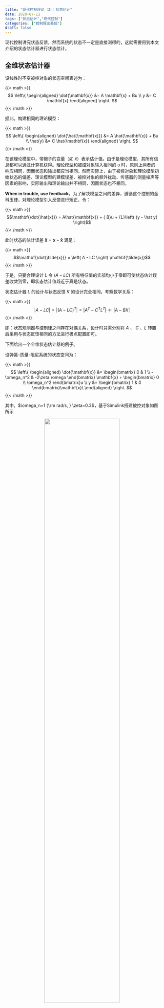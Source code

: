 ```yaml
---
title: "现代控制理论（3）：状态估计"
date: 2020-07-11
tags: ["状态估计","现代控制"]
categories: ["控制理论基础"]
draft: false
---
```


现代控制讲究状态反馈，然而系统的状态不一定是直接测得的，这就需要用到本文介绍的状态估计器进行状态估计。

<!--more-->

## 全维状态估计器

设线性时不变被控对象的状态空间表述为：

{{< math >}}$$
\left\{
\begin{aligned}
\dot{\mathbf{x}} &= A \mathbf{x} + Bu  \\
y &= C \mathbf{x}
\end{aligned}
\right.
$${{< /math >}}

据此，构建相同的理论模型：

{{< math >}}$$
\left\{
\begin{aligned}
\dot{\hat{\mathbf{x}}} &= A \hat{\mathbf{x}} + Bu  \\
\hat{y} &= C \hat{\mathbf{x}}
\end{aligned}
\right.
$${{< /math >}}

在该理论模型中，带帽子的变量（如 $\hat{x}$）表示估计值。由于是理论模型，其所有信息都可以通过计算机获得。理论模型和被控对象输入相同的 $u$ 时，原则上两者的响应相同，因而状态和输出都应当相同。然而实际上，由于被控对象和理论模型初始状态的偏差、理论模型的建模误差、被控对象的额外扰动、传感器的测量噪声等因素的影响，实际输出和理论输出并不相同，因而状态也不相同。

**When in trouble, use feedback**。为了解决模型之间的差异，遵循这个控制的金科玉律，对理论模型引入反馈进行矫正，令：

{{< math >}}$$\mathbf{\dot{\hat{x}}} = A\hat{\mathbf{x}} + { B}u + {L}\left( {y - \hat y} \right)$${{< /math >}}

此时状态的估计误差 ${\mathbf{\tilde x}} = {\mathbf{x}} - {\mathbf{\hat{x}}}$ 满足：

{{< math >}}$$\mathbf{\dot{\tilde{x}}} = \left( A - LC \right) \mathbf{\tilde{x}}$${{< /math >}}

于是，只要合理设计 $L$ 令 $\left( A - LC \right)$ 所有特征值的实部均小于零即可使状态估计误差收敛到零，即状态估计值趋近于真是状态。

状态估计器 $L$ 的设计与状态反馈 $K$ 的设计完全相同，考察数学关系：

{{< math >}}$$
\left| {{A} - {LC}} \right| = \left| {{{\left( {{A} - {LC}} \right)}^T}} \right| = \left| {{{A}^T} - {{C}^T}{{L}^T}} \right| \leftarrow \left| A - BK \right|
$${{< /math >}}

即：状态观测器与控制律之间存在对偶关系，设计时只需分别将 $A$ 、 $C$ 、$L$ 转置后采用与状态反馈相同的方法进行极点配置即可。

下面给出一个全维状态估计器的例子。

设弹簧-质量-阻尼系统的状态空间为：

{{< math >}}$$
\left\{
\begin{aligned}
\dot{\mathbf{x}} &= \begin{bmatrix}
0 & 1 \\
-\omega_n^2 & -2\zeta \omega
\end{bmatrix}
\mathbf{x} + \begin{bmatrix}
0 \\ \omega_n^2
\end{bmatrix}u  \\
y &= \begin{bmatrix}
1 & 0
\end{bmatrix}\mathbf{x}\
\end{aligned}
\right.
$${{< /math >}}

其中，$\omega_n=1 {\rm  rad/s,  } \zeta=0.3$，基于Simulink搭建被控对象如图所示

<div align=center>
    <img src=mc03a.png width=70% />
</div>


为了状态估计能够快速收敛，设的阻尼系数 $\zeta=0.7$ ，对应极点为 $-0.70\pm0.71j$ ，进而 $L=\left[0.80,\, -0.48\right]$。带入仿真，观察状态的实际值和估计值如下图所示：

<div align=center>
    <img src=mc03b.png width=70% />
</div>

第一个子图实线为真实状态，虚线为状态估计值，可见两者在大约5s后趋于一致。第二个子图则表示两个状态的估计误差，同样可以反应状态估计值的误差随时间收敛到零，状态估计值趋于真实值。

## 降维状态估计器

上面介绍的状态估计器称之为全维状态估计器，因为它对系统的所有状态都进行了估计。然而，在一些情况下，系统的输出就是系统的某一个状态，能否直接利用这个状态，仅对其他状态进行估计呢？这时就需要用降维状态估计器。

以单输入单输出系统（SISO，Single Input Sigle Output）为例，将其状态空间方程拆解为：

{{< math >}}$$
\left\{ \begin{array}{l}
  \begin{bmatrix}
  \dot{x}_a \\
  \dot{\mathbf{x}}_b
  \end{bmatrix}
   = \begin{bmatrix}
A_{aa} & A_{ab} \\ A_{ba} & A_{bb}
\end{bmatrix}\begin{bmatrix}
  x_a \\
  \mathbf{x}_b
  \end{bmatrix}
+\begin{bmatrix} 
  B_a \\B_b
\end{bmatrix} u \\
y = \begin{bmatrix} 
  1&0
\end{bmatrix}\begin{bmatrix}
  x_a \\
  \mathbf{x}_b
  \end{bmatrix}
\end{array} \right.
$${{< /math >}}

系统的输出就是状态量 $x_a$ ，需要进行估计的状态为 $\mathbf{x}_b$ 。

为了实现降维，需要对原始的状态空间方程进行改造，构造新的系统，使其状态变量有且仅有 $\mathbf{x}_b$ 。

首先从 $\dot{\mathbf{x}}_b$ 的方程中寻找新的系统输入方程：

{{< math >}}$$\dot{\mathbf{x}}_b = {{A}_{bb}}{{\mathbf{x}}_b} + \left( {{A_{ba}}{x_a} + {{ B}_b}u} \right)$${{< /math >}}

将 $\dot{x}_a$ 换为输出的导数 $\dot{y}$ ，改写系统的输出方程：

{{< math >}}$$\left( {\dot{y} - {A_{aa}}{x_a} - {B_a}u} \right) = {{A}_{ab}}{{\mathbf{x}}_b}$${{< /math >}}

由上面两个式子，对比标准的状态空间方程，显然有以下转换关系：

{{< math >}}$$
\left\{ \begin{array}{l}
{\bf{x}} \to {{\bf{x}}_b}\\
{A} \to {{A}_{bb}}\\
{B}u \to \left( {{A_{ba}}{x_a} + {{B}_b}u} \right)\\
C \to {{A}_{ab}}\\
y \to \left( {\dot y - {A_{aa}}{x_a} - {B_a}u} \right)
\end{array} \right.
$${{< /math >}}

根据全维状态估计器的设计方法，对这个转换后的"新系统"进行状态估计器设计，有

{{< math >}}$$
\begin{aligned}
\dot{\hat{\mathbf{x}}}_b &= {{A}_{bb}}{{{\bf{\hat x}}}_b} + \left( {{A_{ba}}{x_a} + {{B}_b}u} \right) + {{L}_b}\left[ {\left( {\dot y - {A_{aa}}{x_a} - {B_a}u} \right) - {{A}_{ab}}{{{\bf{\hat x}}}_b}} \right] \\
&= \left( {{{A}_{bb}} - {{L}_b}{{A}_{ab}}} \right){{{\bf{\hat x}}}_b} + \left( {{A_{ba}} - {{L}_b}{A_{aa}}} \right)y + \left( {{{B}_b} - {{L}_b}{B_a}} \right)u + {{L}_b}\dot y
\end{aligned}
$${{< /math >}}

由此初步完成了降维估计器的构造，设计的目标只需令 $A_{bb} - L_bA_{ab}$ 的所有特征值实部为负。需要注意的是，上式中包含输出的导数 $\dot{y}$，实际中微分是不容易实现的，且容易放大高频噪声，应当避免这一项的存在。于是需要进一步构造辅助变量 $\mathbf{x}_c = \mathbf{\hat x}_b - L_by$ ，则上式改为：

{{< math >}}$$
\dot{\hat{\mathbf{x}}}_c = \left( {{{A}_{bb}} - {{L}_b}{{A}_{ab}}} \right)\left( {{{\bf{x}}_c} + {{L}_b}y} \right) + \left( {{A_{ba}} - {{L}_b}{A_{aa}}} \right)y + \left( {{{B}_b} - {{L}_b}{B_a}} \right)u
$${{< /math >}}

至此，推导出降维状态估计器的可实现的形式。对于本文所提及的弹簧-质量-阻尼系统，其降维状态估计器结构如下图所示：

<div align=center>
    <img src=mc03c.png width=70% />
</div>

对降维状态估计器进行参数设计，之后得到该估计器的响应如图：

<div align=center>
    <img src=mc03d.png width=70% />
</div>

该降维状态估计器仅对状态量 $x_2$ 进行估计，可见在 8s 左右估计的误差已收敛到合适的范围，随着时间的增长，状态估计误差收敛于零，状态估计值收敛于真实值。


全维状态估计器还是降维状态估计器？这是一个开放性的问题，全维状态估计器的所有状态响应都有一定的收敛过程，而降维状态估计器利用系统输出作为已知状态，仅被估计的状态存在收敛过程，从这一方面看，降维状态估计器具有"更快"的效果；然而，降维估计器中对应于系统输出的状态容易受到传感器噪声的影响，而全维状态估计可以对噪声进行滤波，因而全维状态估计器具有"更低噪声"的效果。


## 参考资料

1. G.F. Franklin, J. D. Powell, and A. Emami-Naeini, Feedback Control of Dynamic Systems, 7th ed. 2014.
